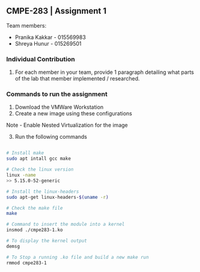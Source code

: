 ## CMPE-283 | Assignment 1

Team members: 
- Pranika Kakkar - 015569983
- Shreya Hunur - 015269501

### Individual Contribution

1. For each member in your team, provide 1 paragraph detailing what parts of the lab that member 
implemented / researched. 


### Commands to run the assignment

1. Download the VMWare Workstation
2. Create a new image using these configurations

Note - Enable Nested Virtualization for the image

3. Run the following commands
```bash

# Install make
sudo apt intall gcc make

# Check the linux version 
linux -name 
>> 5.15.0-52-generic

# Install the linux-headers
sudo apt-get linux-headers-$(uname -r)

# Check the make file
make

# Command to insert the module into a kernel
insmod ./cmpe283-1.ko

# To display the kernel output
demsg

# To Stop a running .ko file and build a new make run 
rmmod cmpe283-1

```
